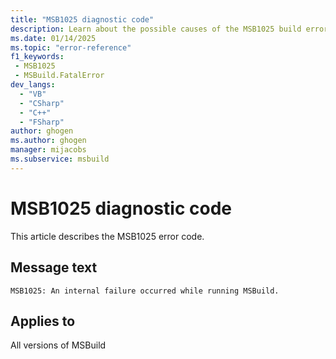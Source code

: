 ```yaml
---
title: "MSB1025 diagnostic code"
description: Learn about the possible causes of the MSB1025 build error, and get troubleshooting tips.
ms.date: 01/14/2025
ms.topic: "error-reference"
f1_keywords:
 - MSB1025
 - MSBuild.FatalError
dev_langs:
  - "VB"
  - "CSharp"
  - "C++"
  - "FSharp"
author: ghogen
ms.author: ghogen
manager: mijacobs
ms.subservice: msbuild
---
```


# MSB1025 diagnostic code

<!-- :::ErrorDefinitionDescription::: -->
<!-- :::editable-content name="introDescription"::: -->
This article describes the MSB1025 error code.
<!-- :::editable-content-end::: -->

## Message text

`MSB1025: An internal failure occurred while running MSBuild.`

<!-- :::editable-content name="postOutputDescription"::: -->
<!--
{StrBegin="MSBUILD : error MSB1025: "}UE: This message is shown when the application has to terminate either because of a bug in the code, or because some
      FX/CLR method threw an unexpected exception.
      LOCALIZATION: The prefix "MSBUILD : error MSBxxxx:" and "MSBuild" should not be localized.
-->
<!-- :::editable-content-end::: -->
<!-- :::ErrorDefinitionDescription-end::: -->

## Applies to

All versions of MSBuild

